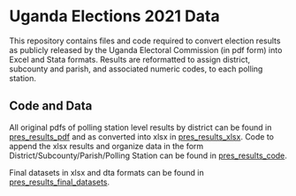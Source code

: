 # Uganda Elections 2021 Data

This repository contains files and code required to convert election results as publicly released by the Uganda Electoral Commission (in pdf form) into Excel and Stata formats. Results are reformatted to assign district, subcounty and parish, and associated numeric codes, to each polling station.

## Code and Data

All original pdfs of polling station level results by district can be found in [pres_results_pdf](https://github.com/mrplatas/UG_elections2021/pres_results_pdf) and as converted into xlsx in [pres_results_xlsx](UG_elections2021/pres_results_xlsx). Code to append the xlsx results and organize data in the form District/Subcounty/Parish/Polling Station can be found in [pres_results_code](UG_elections2021/pres_results_code).

Final datasets in xlsx and dta formats can be found in [pres_results_final_datasets](UG_elections2021/pres_results_final_datasets).
